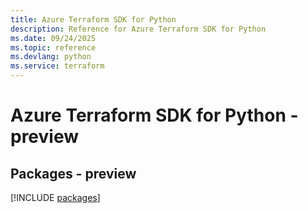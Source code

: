 ```yaml
---
title: Azure Terraform SDK for Python
description: Reference for Azure Terraform SDK for Python
ms.date: 09/24/2025
ms.topic: reference
ms.devlang: python
ms.service: terraform
---
```

# Azure Terraform SDK for Python - preview
## Packages - preview
[!INCLUDE [packages](terraform-index.md)]